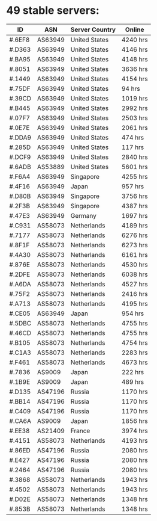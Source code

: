 # 49 stable servers:

| ID | ASN | Server Country | Online |
| ------ | ------ | ------ | ------ |
| #.6EF8 | AS63949 | United States | 4240 hrs |
| #.D363 | AS63949 | United States | 4146 hrs |
| #.BA95 | AS63949 | United States | 4148 hrs |
| #.8051 | AS63949 | United States | 3636 hrs |
| #.1449 | AS63949 | United States | 4154 hrs |
| #.75DF | AS63949 | United States | 94 hrs |
| #.39CD | AS63949 | United States | 1019 hrs |
| #.B445 | AS63949 | United States | 2992 hrs |
| #.07F7 | AS63949 | United States | 2503 hrs |
| #.0E7E | AS63949 | United States | 2061 hrs |
| #.DDA9 | AS63949 | United States | 474 hrs |
| #.285D | AS63949 | United States | 117 hrs |
| #.DCF9 | AS63949 | United States | 2840 hrs |
| #.6ADB | AS53889 | United States | 5601 hrs |
| #.F6A4 | AS63949 | Singapore | 4255 hrs |
| #.4F16 | AS63949 | Japan | 957 hrs |
| #.D80B | AS63949 | Singapore | 3756 hrs |
| #.2F3B | AS63949 | Singapore | 4387 hrs |
| #.47E3 | AS63949 | Germany | 1697 hrs |
| #.C931 | AS58073 | Netherlands | 4189 hrs |
| #.7177 | AS58073 | Netherlands | 6276 hrs |
| #.8F1F | AS58073 | Netherlands | 6273 hrs |
| #.4A30 | AS58073 | Netherlands | 6161 hrs |
| #.876E | AS58073 | Netherlands | 4530 hrs |
| #.2DFE | AS58073 | Netherlands | 6038 hrs |
| #.A6DA | AS58073 | Netherlands | 4527 hrs |
| #.75F2 | AS58073 | Netherlands | 2416 hrs |
| #.A713 | AS58073 | Netherlands | 4195 hrs |
| #.CE05 | AS63949 | Japan | 954 hrs |
| #.5DBC | AS58073 | Netherlands | 4755 hrs |
| #.46CD | AS58073 | Netherlands | 4755 hrs |
| #.B105 | AS58073 | Netherlands | 4754 hrs |
| #.C1A3 | AS58073 | Netherlands | 2283 hrs |
| #.F461 | AS58073 | Netherlands | 4673 hrs |
| #.7836 | AS9009 | Japan | 222 hrs |
| #.1B9E | AS9009 | Japan | 489 hrs |
| #.D135 | AS47196 | Russia | 1170 hrs |
| #.BB14 | AS47196 | Russia | 1170 hrs |
| #.C409 | AS47196 | Russia | 1170 hrs |
| #.CA6A | AS9009 | Japan | 1856 hrs |
| #.EE38 | AS21409 | France | 3974 hrs |
| #.4151 | AS58073 | Netherlands | 4193 hrs |
| #.86ED | AS47196 | Russia | 2080 hrs |
| #.E427 | AS47196 | Russia | 2080 hrs |
| #.2464 | AS47196 | Russia | 2080 hrs |
| #.3868 | AS58073 | Netherlands | 1943 hrs |
| #.4502 | AS58073 | Netherlands | 1943 hrs |
| #.D02E | AS58073 | Netherlands | 1348 hrs |
| #.853B | AS58073 | Netherlands | 1348 hrs |

